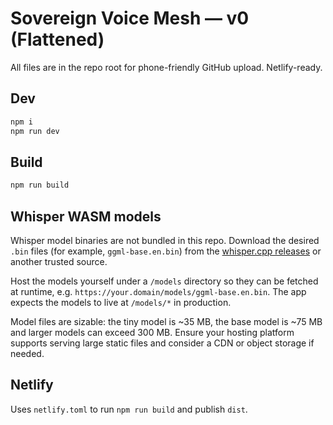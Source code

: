 # Sovereign Voice Mesh — v0 (Flattened)

All files are in the repo root for phone-friendly GitHub upload. Netlify-ready.

## Dev
```bash
npm i
npm run dev
```

## Build
```bash
npm run build
```

## Whisper WASM models
Whisper model binaries are not bundled in this repo.
Download the desired `.bin` files (for example, `ggml-base.en.bin`) from the
[whisper.cpp releases](https://huggingface.co/ggerganov/whisper.cpp/tree/main)
or another trusted source.

Host the models yourself under a `/models` directory so they can be fetched at
runtime, e.g. `https://your.domain/models/ggml-base.en.bin`. The app expects
the models to live at `/models/*` in production.

Model files are sizable: the tiny model is ~35 MB, the base model is ~75 MB
and larger models can exceed 300 MB. Ensure your hosting platform supports
serving large static files and consider a CDN or object storage if needed.

## Netlify
Uses `netlify.toml` to run `npm run build` and publish `dist`.
